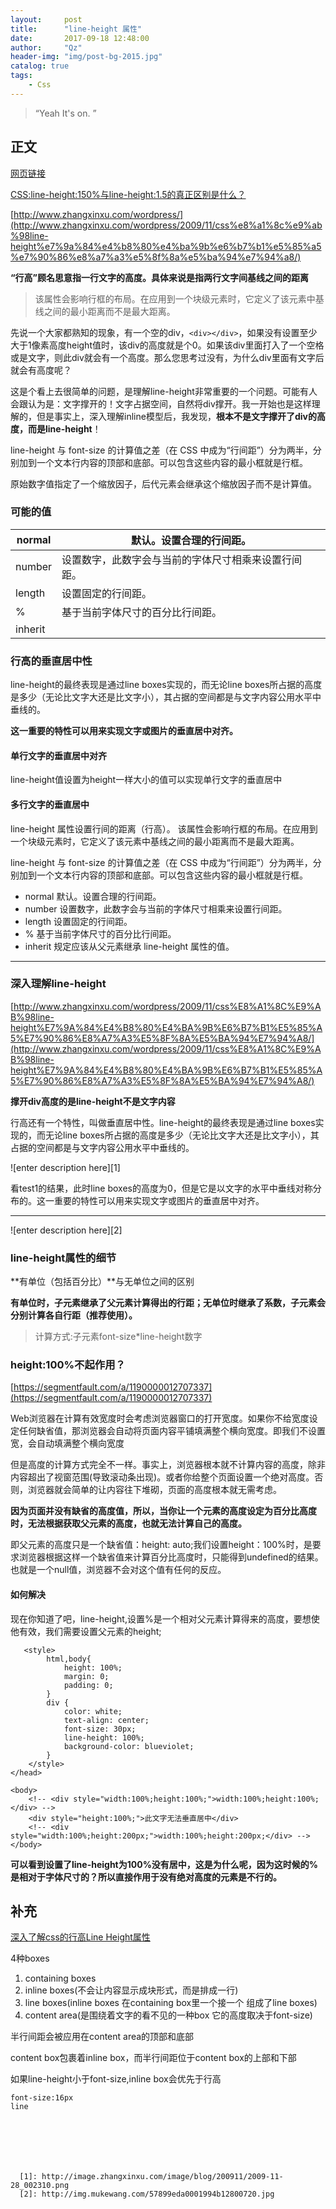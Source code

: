 ```yaml
---
layout:     post
title:      "line-height 属性"
date:       2017-09-18 12:48:00
author:     "Qz"
header-img: "img/post-bg-2015.jpg"
catalog: true
tags:
    - Css
---
```


> “Yeah It's on. ”


## 正文
[网页链接](http://www.w3school.com.cn/cssref/pr_dim_line-height.asp)

[CSS:line-height:150%与line-height:1.5的真正区别是什么？](CSS:line-height:150%与line-height:1.5的真正区别是什么？)



[http://www.zhangxinxu.com/wordpress/](http://www.zhangxinxu.com/wordpress/2009/11/css%e8%a1%8c%e9%ab%98line-height%e7%9a%84%e4%b8%80%e4%ba%9b%e6%b7%b1%e5%85%a5%e7%90%86%e8%a7%a3%e5%8f%8a%e5%ba%94%e7%94%a8/)


**“行高”顾名思意指一行文字的高度。具体来说是指两行文字间基线之间的距离**

>该属性会影响行框的布局。在应用到一个块级元素时，它定义了该元素中基线之间的最小距离而不是最大距离。

先说一个大家都熟知的现象，有一个空的div，`<div></div>`，如果没有设置至少大于1像素高度height值时，该div的高度就是个0。如果该div里面打入了一个空格或是文字，则此div就会有一个高度。那么您思考过没有，为什么div里面有文字后就会有高度呢？

这是个看上去很简单的问题，是理解line-height非常重要的一个问题。可能有人会跟认为是：文字撑开的！文字占据空间，自然将div撑开。我一开始也是这样理解的，但是事实上，深入理解inline模型后，我发现，**根本不是文字撑开了div的高度，而是line-height**！


line-height 与 font-size 的计算值之差（在 CSS 中成为“行间距”）分为两半，分别加到一个文本行内容的顶部和底部。可以包含这些内容的最小框就是行框。

原始数字值指定了一个缩放因子，后代元素会继承这个缩放因子而不是计算值。

### 可能的值


| normal  | 默认。设置合理的行间距。                             |
| ------- | ---------------------------------------------------- |
| number  | 设置数字，此数字会与当前的字体尺寸相乘来设置行间距。 |
| length  | 设置固定的行间距。                                   |
| %       | 基于当前字体尺寸的百分比行间距。                     |
| inherit |   

### 行高的垂直居中性

line-height的最终表现是通过line boxes实现的，而无论line boxes所占据的高度是多少（无论比文字大还是比文字小），其占据的空间都是与文字内容公用水平中垂线的。


**这一重要的特性可以用来实现文字或图片的垂直居中对齐。**


#### 单行文字的垂直居中对齐
line-height值设置为height一样大小的值可以实现单行文字的垂直居中


#### 多行文字的垂直居中




line-height 属性设置行间的距离（行高）。
该属性会影响行框的布局。在应用到一个块级元素时，它定义了该元素中基线之间的最小距离而不是最大距离。

line-height 与 font-size 的计算值之差（在 CSS 中成为“行间距”）分为两半，分别加到一个文本行内容的顶部和底部。可以包含这些内容的最小框就是行框。

* normal	默认。设置合理的行间距。
* number	设置数字，此数字会与当前的字体尺寸相乘来设置行间距。
* length	设置固定的行间距。
* %	基于当前字体尺寸的百分比行间距。
* inherit	规定应该从父元素继承 line-height 属性的值。


----------

### 深入理解line-height

[http://www.zhangxinxu.com/wordpress/2009/11/css%E8%A1%8C%E9%AB%98line-height%E7%9A%84%E4%B8%80%E4%BA%9B%E6%B7%B1%E5%85%A5%E7%90%86%E8%A7%A3%E5%8F%8A%E5%BA%94%E7%94%A8/](http://www.zhangxinxu.com/wordpress/2009/11/css%E8%A1%8C%E9%AB%98line-height%E7%9A%84%E4%B8%80%E4%BA%9B%E6%B7%B1%E5%85%A5%E7%90%86%E8%A7%A3%E5%8F%8A%E5%BA%94%E7%94%A8/)

<strong>撑开div高度的是line-height不是文字内容</strong>

行高还有一个特性，叫做垂直居中性。line-height的最终表现是通过line boxes实现的，而无论line boxes所占据的高度是多少（无论比文字大还是比文字小），其占据的空间都是与文字内容公用水平中垂线的。


![enter description here][1]

看test1的结果，此时line boxes的高度为0，但是它是以文字的水平中垂线对称分布的。这一重要的特性可以用来实现文字或图片的垂直居中对齐。

----------


![enter description here][2]



### line-height属性的细节
**有单位（包括百分比）**与无单位之间的区别

**有单位时，子元素继承了父元素计算得出的行距；无单位时继承了系数，子元素会分别计算各自行距（推荐使用）。**

>计算方式:子元素font-size*line-height数字


### height:100%不起作用？
[https://segmentfault.com/a/1190000012707337](https://segmentfault.com/a/1190000012707337)

Web浏览器在计算有效宽度时会考虑浏览器窗口的打开宽度。如果你不给宽度设定任何缺省值，那浏览器会自动将页面内容平铺填满整个横向宽度。即我们不设置宽，会自动填满整个横向宽度


但是高度的计算方式完全不一样。事实上，浏览器根本就不计算内容的高度，除非内容超出了视窗范围(导致滚动条出现)。或者你给整个页面设置一个绝对高度。否则，浏览器就会简单的让内容往下堆砌，页面的高度根本就无需考虑。


**因为页面并没有缺省的高度值，所以，当你让一个元素的高度设定为百分比高度时，无法根据获取父元素的高度，也就无法计算自己的高度。**


即父元素的高度只是一个缺省值：height: auto;我们设置height：100%时，是要求浏览器根据这样一个缺省值来计算百分比高度时，只能得到undefined的结果。也就是一个null值，浏览器不会对这个值有任何的反应。


#### 如何解决
现在你知道了吧，line-height,设置%是一个相对父元素计算得来的高度，要想使他有效，我们需要设置父元素的height;
```
   <style>
        html,body{
            height: 100%;
            margin: 0;
            padding: 0;
        }
        div {
            color: white;
            text-align: center;
            font-size: 30px;
            line-height: 100%;
            background-color: blueviolet;
        }
    </style>
</head>

<body>
    <!-- <div style="width:100%;height:100%;">width:100%;height:100%;</div> -->
    <div style="height:100%;">此文字无法垂直居中</div>
    <!-- <div style="width:100%;height:200px;">width:100%;height:200px;</div> -->
</body>
```

**可以看到设置了line-height为100%没有居中，这是为什么呢，因为这时候的%是相对于字体尺寸的？所以直接作用于没有绝对高度的元素是不行的。**

## 补充

[深入了解css的行高Line Height属性](http://www.cnblogs.com/fengzheng126/archive/2012/05/18/2507632.html)


4种boxes
1. containing boxes
2. inline boxes(不会让内容显示成块形式，而是排成一行)
3. line boxes(inline boxes 在containing box里一个接一个 组成了line boxes)
4. content area(是围绕着文字的看不见的一种box 它的高度取决于font-size)


半行间距会被应用在content area的顶部和底部


content box包裹着inline box，而半行间距位于content box的上部和下部


如果line-height小于font-size,inline box会优先于行高
```
font-size:16px
line







  [1]: http://image.zhangxinxu.com/image/blog/200911/2009-11-28_002310.png
  [2]: http://img.mukewang.com/57899eda0001994b12800720.jpg
